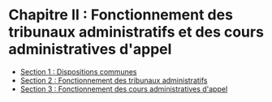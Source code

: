# Chapitre II : Fonctionnement des tribunaux administratifs et des cours administratives d'appel

- [Section 1 : Dispositions communes](section-1)
- [Section 2 : Fonctionnement des tribunaux administratifs](section-2)
- [Section 3 : Fonctionnement des cours administratives d'appel](section-3)
